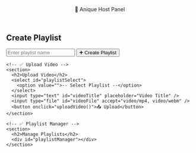 <!DOCTYPE html>
<html lang="en">
<head>
  <meta charset="UTF-8" />
  <title>Host Panel – Anique</title>
  <meta name="viewport" content="width=device-width, initial-scale=1.0" />
  <link href="https://fonts.googleapis.com/css2?family=Orbitron:wght@600&family=Poppins:wght@400;600&display=swap" rel="stylesheet">
  <link href="https://fonts.googleapis.com/css2?family=Orbitron:wght@600&family=Poppins:wght@400;600&display=swap" rel="stylesheet">
  <link rel="stylesheet" href="host.css" />
  <script type="module" src="host.js" defer></script>
</head>
<body>
  <header>
    <div class="logo">📁 <span>Anique Host Panel</span></div>
  </header>

  <main>
    <!-- ✅ Create Playlist -->
    <section>
      <h2>Create Playlist</h2>
      <input type="text" id="playlistName" placeholder="Enter playlist name" />
      <button onclick="createPlaylist()">➕ Create Playlist</button>
    </section>

    <!-- ✅ Upload Video -->
    <section>
      <h2>Upload Video</h2>
      <select id="playlistSelect">
        <option value="">-- Select Playlist --</option>
      </select>
      <input type="text" id="videoTitle" placeholder="Video Title" />
      <input type="file" id="videoFile" accept="video/mp4, video/webm" />
      <button onclick="uploadVideo()">📤 Upload</button>
    </section>

    <!-- ✅ Playlist Manager -->
    <section>
      <h2>Manage Playlists</h2>
      <div id="playlistManager"></div>
    </section>
  </main>
</body>
</html>
